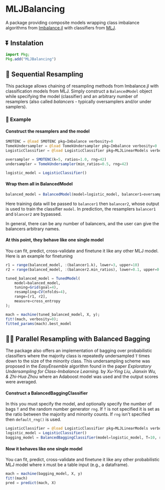 # MLJBalancing
A package providing composite models wrapping class imbalance algorithms from [Imbalance.jl](https://github.com/JuliaAI/Imbalance.jl) with classifiers from [MLJ](https://github.com/alan-turing-institute/MLJ.jl). 

## ⏬ Instalation
```julia
import Pkg;
Pkg.add("MLJBalancing")
```

## 🚅 Sequential Resampling

This package allows chaining of resampling methods from Imbalance.jl with classification models from MLJ. Simply construct a `BalancedModel` object while specifying the model (classifier) and an arbitrary number of resamplers (also called *balancers* - typically oversamplers and/or under samplers).

### 📖 Example

#### Construct the resamplers and the model
```julia
SMOTENC = @load SMOTENC pkg=Imbalance verbosity=0
TomekUndersampler = @load TomekUndersampler pkg=Imbalance verbosity=0
LogisticClassifier = @load LogisticClassifier pkg=MLJLinearModels verbosity=0

oversampler = SMOTENC(k=5, ratios=1.0, rng=42)
undersampler = TomekUndersampler(min_ratios=0.5, rng=42)

logistic_model = LogisticClassifier()
```

#### Wrap them all in BalancedModel
```julia
balanced_model = BalancedModel(model=logistic_model, balancer1=oversampler, balancer2=undersampler)
```
Here training data will be passed to `balancer1` then `balancer2`, whose output is used to train the classifier `model`.  In prediction, the resamplers `balancer1` and `blancer2` are bypassed. 

In general, there can be any number of balancers, and the user can give the balancers arbitrary names. 

#### At this point, they behave like one single model
You can fit, predict, cross-validate and finetune it like any other MLJ model. Here is an example for finetuning
```julia
r1 = range(balanced_model, :(balancer1.k), lower=3, upper=10)
r2 = range(balanced_model, :(balancer2.min_ratios), lower=0.1, upper=0.9)

tuned_balanced_model = TunedModel(
    model=balanced_model,
    tuning=Grid(goal=4),
    resampling=CV(nfolds=4),
    range=[r1, r2],
    measure=cross_entropy
);

mach = machine(tuned_balanced_model, X, y);
fit!(mach, verbosity=0);
fitted_params(mach).best_model
```

## 🚆🚆 Parallel Resampling with Balanced Bagging

The package also offers an implementation of bagging over probabilistic classifiers where the majority class is repeatedly undersampled `T` times down to the size of the minority class. This undersampling scheme was proposed in the *EasyEnsemble* algorithm found in the paper *Exploratory Undersampling for Class-Imbalance Learning.* by *Xu-Ying Liu, Jianxin Wu, & Zhi-Hua Zhou* where an Adaboost model was used and the output scores were averaged.


#### Construct a BalancedBaggingClassifier
In this you must specify the model, and optionally specify the number of bags `T` and the random number generator `rng`. If `T` is not specified it is set as the ratio between the majority and minority counts. If `rng` isn't specified then `default_rng()` is used.

```julia
LogisticClassifier = @load LogisticClassifier pkg=MLJLinearModels verbosity=0
logistic_model = LogisticClassifier()
bagging_model = BalancedBaggingClassifier(model=logistic_model, T=10, rng=Random.Xoshiro(42))
```

#### Now it behaves like one single model
You can fit, predict, cross-validate and finetune it like any other probabilistic MLJ model where `X` must be a table input (e.g., a dataframe).
```julia
mach = machine(bagging_model, X, y)
fit!(mach)
pred = predict(mach, X)
```